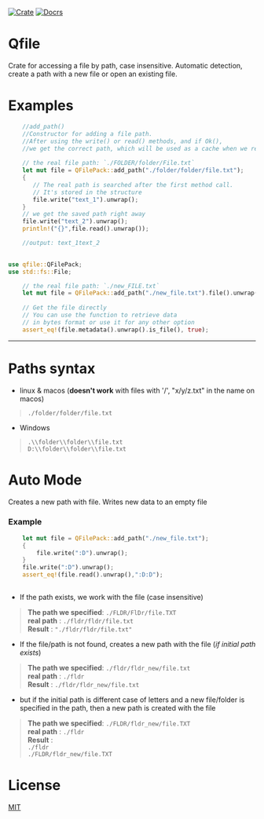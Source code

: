 
[![Crate](https://img.shields.io/crates/v/qfile?color=green)](https://crates.io/crates/qfile)
[![Docrs](https://img.shields.io/crates/v/qfile?color=blue&label=docs)](https://docs.rs/qfile/1.1.0/qfile/)

 # Qfile

 Crate for accessing a file by path, case insensitive. Automatic detection, create a path with a new file or open an existing file.

 # Examples
```rust
    //add_path()
    //Constructor for adding a file path. 
    //After using the write() or read() methods, and if Ok(),
    //we get the correct path, which will be used as a cache when we reuse
   
    // the real file path: `./FOLDER/folder/File.txt`
    let mut file = QFilePack::add_path("./folder/folder/file.txt");
    {
       // The real path is searched after the first method call. 
       // It's stored in the structure
       file.write("text_1").unwrap();
    }
    // we get the saved path right away
    file.write("text_2").unwrap();
    println!("{}",file.read().unwrap());

    //output: text_1text_2
  
```

```rust
use qfile::QFilePack;
use std::fs::File;

    // the real file path: `./new_FILE.txt`
    let mut file = QFilePack::add_path("./new_file.txt").file().unwrap();
    
    // Get the file directly
    // You can use the function to retrieve data 
    // in bytes format or use it for any other option
    assert_eq!(file.metadata().unwrap().is_file(), true);
```

---

# Paths syntax
  - linux & macos (**doesn't work** with files with '/', "x/y/z.txt" in the name on macos)
  > `./folder/folder/file.txt`
  - Windows 
  > `.\\folder\\folder\\file.txt`\
  > `D:\\folder\\folder\\file.txt`

# Auto Mode

Creates a new path with file. Writes new data to an empty file
### Example
```rust
    let mut file = QFilePack::add_path("./new_file.txt");
    {
        file.write(":D").unwrap();
    }
    file.write(":D").unwrap();
    assert_eq!(file.read().unwrap(),":D:D");
    
```
- If the path exists, we work with the file (case insensitive)
 
 > **The path we specified**: `./FLDR/FlDr/file.TXT`\
  **real path** : `./fldr/fldr/file.txt`\
  **Result** : `"./fldr/fldr/file.txt"`

- If the file/path is not found, creates a new path with the file (*if initial path exists*)
 
 > **The path we specified**: `./fldr/fldr_new/file.txt`\
  **real path** : `./fldr`\
  **Result** : `./fldr/fldr_new/file.txt`

- but if the initial path is different case of letters and a new file/folder is specified in the path, then a new path is created with the file
 > **The path we specified**: `./FLDR/fldr_new/file.TXT`\
 **real path** : `./fldr`\
 **Result** :\
 `./fldr`\
 `./FLDR/fldr_new/file.TXT`

 # License
 [MIT](https://choosealicense.com/licenses/mit/)